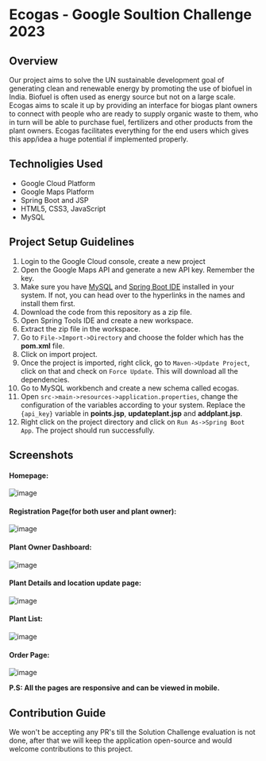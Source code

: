 # Ecogas - Google Soultion Challenge 2023

## Overview
Our project aims to solve the UN sustainable development goal of generating clean and renewable energy by promoting the use of biofuel in India. Biofuel is often used as energy source but not on a large scale. Ecogas aims to scale it up by providing an interface for biogas plant owners to connect with people who are ready to supply organic waste to them, who in turn will be able to purchase fuel, fertilizers and other products from the plant owners. Ecogas facilitates everything for the end users which gives this app/idea a huge potential if implemented properly.

## Technoligies Used
- Google Cloud Platform
- Google Maps Platform
- Spring Boot and JSP
- HTML5, CSS3, JavaScript
- MySQL

## Project Setup Guidelines
1. Login to the Google Cloud console, create a new project
2. Open the Google Maps API and generate a new API key. Remember the key.
3. Make sure you have [MySQL](http://https://www.mysql.com/downloads/ "MySQL") and [Spring Boot IDE](http://https://spring.io/tools "Spring Boot IDE") installed in your system. If not, you can head over to the hyperlinks in the names and install them first.
4. Download the code from this repository as a zip file.
5. Open Spring Tools IDE and create a new workspace.
6. Extract the zip file in the workspace.
7. Go to `File->Import->Directory` and choose the folder which has the **pom.xml** file.
8. Click on import project.
9. Once the project is imported, right click, go to `Maven->Update Project`, click on that and check on `Force Update`. This will download all the dependencies.
10. Go to MySQL workbench and create a new schema called ecogas.
10. Open `src->main->resources->application.properties`, change the configuration of the variables according to your system. Replace the `{api_key}` variable in **points.jsp**, **updateplant.jsp** and **addplant.jsp**.
11. Right click on the project directory and click on `Run As->Spring Boot App`. The project should run successfully.

## Screenshots
#### Homepage: 
![image](https://user-images.githubusercontent.com/83300897/229124674-83e83c58-fa8d-41eb-a79d-e387b7d96016.png)

#### Registration Page(for both user and plant owner):
![image](https://user-images.githubusercontent.com/83300897/229124825-73f6aac7-a8eb-41d0-becf-f305eb701892.png)

#### Plant Owner Dashboard:
![image](https://user-images.githubusercontent.com/83300897/229125425-14946ae3-d648-40ca-9107-0cac7b875715.png)

#### Plant Details and location update page: 
![image](https://user-images.githubusercontent.com/83300897/229125225-eecb014d-6c99-4d40-99e8-52a52030b3a3.png)

#### Plant List:
![image](https://user-images.githubusercontent.com/83300897/229126086-9aae3fef-b72b-4232-930d-4967d9eb2838.png)

#### Order Page: 
![image](https://user-images.githubusercontent.com/83300897/229126419-c203c27b-f1b3-4829-b8e6-9a81e44aa2ca.png)

**P.S: All the pages are responsive and can be viewed in mobile.**

## Contribution Guide
We won't be accepting any PR's till the Solution Challenge evaluation is not done, after that we will keep the application open-source and would welcome contributions to this project. 
